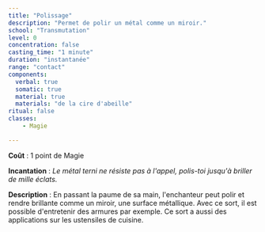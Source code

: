 ```yaml
---
title: "Polissage"
description: "Permet de polir un métal comme un miroir."
school: "Transmutation"
level: 0
concentration: false
casting_time: "1 minute"
duration: "instantanée"
range: "contact"
components:
  verbal: true
  somatic: true
  material: true
  materials: "de la cire d'abeille"
ritual: false
classes:
    - Magie

---
```

**Coût** : 1 point de Magie

**Incantation** : *Le métal terni ne résiste pas à l'appel, polis-toi jusqu'à briller de mille éclats.*    

**Description** : En passant la paume de sa main, l'enchanteur peut polir et rendre brillante comme un miroir, une surface métallique. Avec ce sort, il est possible d'entretenir des armures par exemple.
Ce sort a aussi des applications sur les ustensiles de cuisine.

